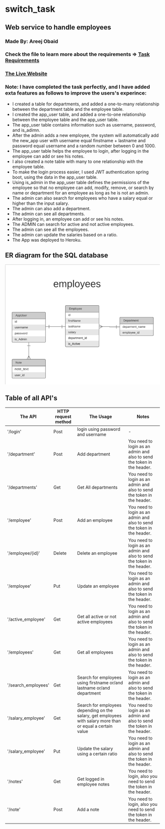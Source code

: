 # switch_task


## Web service to handle employees


### Made By: Areej Obaid


### Check the file to learn more about the requirements =>  [Task Requirements](https://drive.google.com/file/d/1X-yXeJw4FegF9ADyUYsFUfJ8IlXXxAqN/view?usp=sharing)


### [The Live Website](https://drive.google.com/file/d/1X-yXeJw4FegF9ADyUYsFUfJ8IlXXxAqN/view?usp=sharing)


### Note: I have completed the task perfectly, and I have added exta features as follows to improve the users's experince:

* I created a table for departments, and added a one-to-many relationship between the department table and the employee table.
* I created the app_user table, and added a one-to-one relationship between the employee table and the app_user table.
* The app_user table contains information such as username, password, and is_adimn.
* After the admin adds a new employee, the system will automatically add the new_app user with username equal finstname + lastname and password equal username and a random number between 0 and 1000.
* The app_user table helps the employee to login, after logging in the employee can add or see his notes.
* I also created a note table with many to one relationship with the employee table.
* To make the login process easier, I used JWT authentication spring boot, using the data in the app_user table.
* Using is_admin in the app_user table defines the permissions of the employee so that no employee can add, modify, remove, or search by name or department for an employee as long as he is not an admin.
* The admin can also search for employees who have a salary equal or higher than the input salary.
* The admin can also add a department.
* The admin can see all departments.
* After logging in, an employee can add or see his notes.
* The ADMIN can search for active and not active employees.
* The admin can see all the employees.
* The admin can update the salaries based on a ratio.
* The App was deployed to Heroku.

## ER diagram for the SQL database

![](img/Employees_Schema.png)

## Table of all API's

| The API | HTTP request method | The Usage | Notes |
|---------| ------------------- |-----------|-------|
| '/login' | Post | login using password and username |-|
| '/department' | Post | Add department | You need to login as an admin and also to send the token in the header. |
| '/departments' | Get | Get All departments | You need to login as an admin and also to send the token in the header. |      
| '/employee' | Post | Add an employee | You need to login as an admin and also to send the token in the header. |
| '/employee/{id}' | Delete | Delete an employee | You need to login as an admin and also to send the token in the header. |
| '/employee' | Put | Update an employee | You need to login as an admin and also to send the token in the header. |
| '/active_employee' | Get | Get all active or not active employees | You need to login as an admin and also to send the token in the header. |
| '/employees' | Get | Get all employees | You need to login as an admin and also to send the token in the header. |
| '/search_employees' | Get | Search for employees using firstname or/and lastname or/and department | You need to login as an admin and also to send the token in the header. |
| '/salary_employee' | Get | Search for employees depending on the salary, get employees with salary more than or equal a certain value | You need to login as an admin and also to send the token in the header. |
| '/salary_employee' | Put | Update the salary using a certain ratio | You need to login as an admin and also to send the token in the header. |
| '/notes' | Get | Get logged in employee notes | You need to login, also you need to send the token in the header. |
| '/note' | Post | Add a note | You need to login, also you need to send the token in the header. |